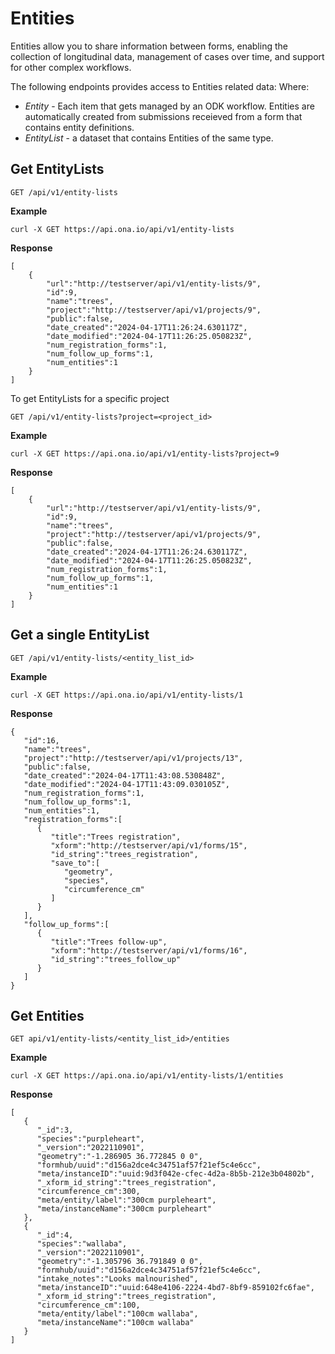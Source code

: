 # Entities

Entities allow you to share information between forms, enabling the collection of longitudinal data, management of cases over time, and support for other complex workflows.

The following endpoints provides access to Entities related data: Where:

- _Entity_ - Each item that gets managed by an ODK workflow. Entities are automatically created from submissions receieved from a form that contains entity definitions.
- _EntityList_ - a dataset that contains Entities of the same type.

## Get EntityLists

```
GET /api/v1/entity-lists
```

**Example**

`curl -X GET https://api.ona.io/api/v1/entity-lists`

**Response**

```
[
    {
        "url":"http://testserver/api/v1/entity-lists/9",
        "id":9,
        "name":"trees",
        "project":"http://testserver/api/v1/projects/9",
        "public":false,
        "date_created":"2024-04-17T11:26:24.630117Z",
        "date_modified":"2024-04-17T11:26:25.050823Z",
        "num_registration_forms":1,
        "num_follow_up_forms":1,
        "num_entities":1
    }
]

```

To get EntityLists for a specific project

```
GET /api/v1/entity-lists?project=<project_id>
```

**Example**

`curl -X GET https://api.ona.io/api/v1/entity-lists?project=9`

**Response**

```
[
    {
        "url":"http://testserver/api/v1/entity-lists/9",
        "id":9,
        "name":"trees",
        "project":"http://testserver/api/v1/projects/9",
        "public":false,
        "date_created":"2024-04-17T11:26:24.630117Z",
        "date_modified":"2024-04-17T11:26:25.050823Z",
        "num_registration_forms":1,
        "num_follow_up_forms":1,
        "num_entities":1
    }
]

```

## Get a single EntityList

```
GET /api/v1/entity-lists/<entity_list_id>
```

**Example**

`curl -X GET https://api.ona.io/api/v1/entity-lists/1`

**Response**

```
{
   "id":16,
   "name":"trees",
   "project":"http://testserver/api/v1/projects/13",
   "public":false,
   "date_created":"2024-04-17T11:43:08.530848Z",
   "date_modified":"2024-04-17T11:43:09.030105Z",
   "num_registration_forms":1,
   "num_follow_up_forms":1,
   "num_entities":1,
   "registration_forms":[
      {
         "title":"Trees registration",
         "xform":"http://testserver/api/v1/forms/15",
         "id_string":"trees_registration",
         "save_to":[
            "geometry",
            "species",
            "circumference_cm"
         ]
      }
   ],
   "follow_up_forms":[
      {
         "title":"Trees follow-up",
         "xform":"http://testserver/api/v1/forms/16",
         "id_string":"trees_follow_up"
      }
   ]
}
```

## Get Entities

```
GET api/v1/entity-lists/<entity_list_id>/entities
```

**Example**

`curl -X GET https://api.ona.io/api/v1/entity-lists/1/entities`

**Response**

```
[
   {
      "_id":3,
      "species":"purpleheart",
      "_version":"2022110901",
      "geometry":"-1.286905 36.772845 0 0",
      "formhub/uuid":"d156a2dce4c34751af57f21ef5c4e6cc",
      "meta/instanceID":"uuid:9d3f042e-cfec-4d2a-8b5b-212e3b04802b",
      "_xform_id_string":"trees_registration",
      "circumference_cm":300,
      "meta/entity/label":"300cm purpleheart",
      "meta/instanceName":"300cm purpleheart"
   },
   {
      "_id":4,
      "species":"wallaba",
      "_version":"2022110901",
      "geometry":"-1.305796 36.791849 0 0",
      "formhub/uuid":"d156a2dce4c34751af57f21ef5c4e6cc",
      "intake_notes":"Looks malnourished",
      "meta/instanceID":"uuid:648e4106-2224-4bd7-8bf9-859102fc6fae",
      "_xform_id_string":"trees_registration",
      "circumference_cm":100,
      "meta/entity/label":"100cm wallaba",
      "meta/instanceName":"100cm wallaba"
   }
]
```
